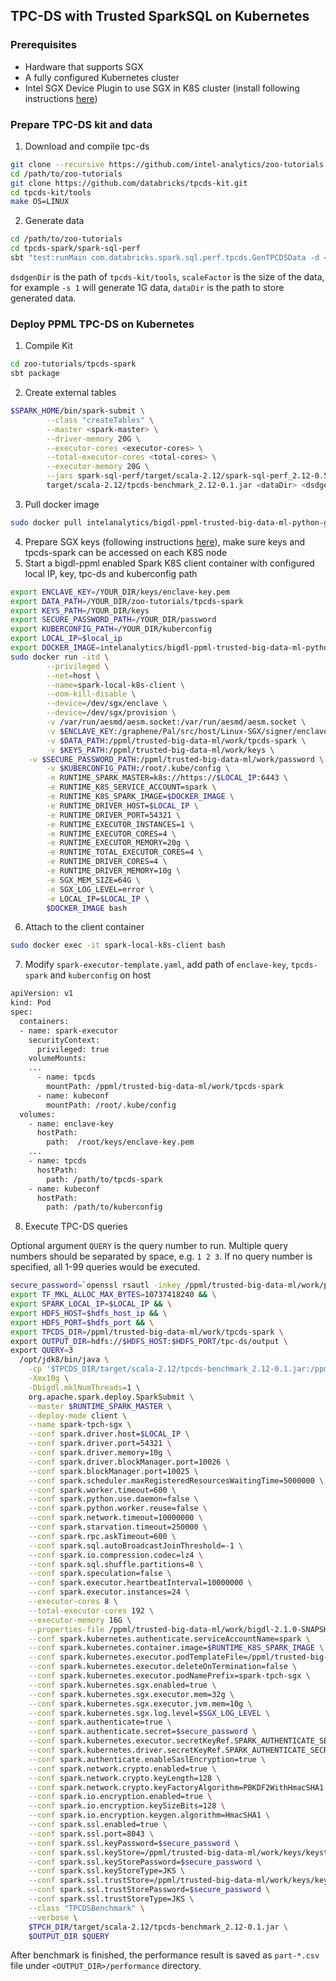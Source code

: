 ## TPC-DS with Trusted SparkSQL on Kubernetes

### Prerequisites

- Hardware that supports SGX
- A fully configured Kubernetes cluster
- Intel SGX Device Plugin to use SGX in K8S cluster (install following instructions [here](https://bigdl.readthedocs.io/en/latest/doc/PPML/QuickStart/deploy_intel_sgx_device_plugin_for_kubernetes.html "here"))

### Prepare TPC-DS kit and data

1. Download and compile tpc-ds

```bash
git clone --recursive https://github.com/intel-analytics/zoo-tutorials.git
cd /path/to/zoo-tutorials
git clone https://github.com/databricks/tpcds-kit.git
cd tpcds-kit/tools
make OS=LINUX
```

2. Generate data

```bash
cd /path/to/zoo-tutorials
cd tpcds-spark/spark-sql-perf
sbt "test:runMain com.databricks.spark.sql.perf.tpcds.GenTPCDSData -d <dsdgenDir> -s <scaleFactor> -l <dataDir> -f parquet"
```

`dsdgenDir` is the path of `tpcds-kit/tools`, `scaleFactor` is the size of the data, for example `-s 1` will generate 1G data, `dataDir` is the path to store generated data.

### Deploy PPML TPC-DS on Kubernetes

1. Compile Kit

```bash
cd zoo-tutorials/tpcds-spark
sbt package
```

2. Create external tables

```bash
$SPARK_HOME/bin/spark-submit \
        --class "createTables" \
        --master <spark-master> \
        --driver-memory 20G \
        --executor-cores <executor-cores> \
        --total-executor-cores <total-cores> \
        --executor-memory 20G \
        --jars spark-sql-perf/target/scala-2.12/spark-sql-perf_2.12-0.5.1-SNAPSHOT.jar \
        target/scala-2.12/tpcds-benchmark_2.12-0.1.jar <dataDir> <dsdgenDir> <scaleFactor>
```

3. Pull docker image

```bash
sudo docker pull intelanalytics/bigdl-ppml-trusted-big-data-ml-python-graphene:2.1.0-SNAPSHOT
```

4. Prepare SGX keys (following instructions [here](https://github.com/intel-analytics/BigDL/tree/main/ppml/trusted-big-data-ml/python/docker-graphene#11-prepare-the-keyspassworddataenclave-keypem "here")), make sure keys and tpcds-spark can be accessed on each K8S node
5. Start a bigdl-ppml enabled Spark K8S client container with configured local IP, key, tpc-ds and kuberconfig path

```bash
export ENCLAVE_KEY=/YOUR_DIR/keys/enclave-key.pem
export DATA_PATH=/YOUR_DIR/zoo-tutorials/tpcds-spark
export KEYS_PATH=/YOUR_DIR/keys
export SECURE_PASSWORD_PATH=/YOUR_DIR/password
export KUBERCONFIG_PATH=/YOUR_DIR/kuberconfig
export LOCAL_IP=$local_ip
export DOCKER_IMAGE=intelanalytics/bigdl-ppml-trusted-big-data-ml-python-graphene:2.1.0-SNAPSHOT
sudo docker run -itd \
        --privileged \
        --net=host \
        --name=spark-local-k8s-client \
        --oom-kill-disable \
        --device=/dev/sgx/enclave \
        --device=/dev/sgx/provision \
        -v /var/run/aesmd/aesm.socket:/var/run/aesmd/aesm.socket \
        -v $ENCLAVE_KEY:/graphene/Pal/src/host/Linux-SGX/signer/enclave-key.pem \
        -v $DATA_PATH:/ppml/trusted-big-data-ml/work/tpcds-spark \
        -v $KEYS_PATH:/ppml/trusted-big-data-ml/work/keys \
	-v $SECURE_PASSWORD_PATH:/ppml/trusted-big-data-ml/work/password \
        -v $KUBERCONFIG_PATH:/root/.kube/config \
        -e RUNTIME_SPARK_MASTER=k8s://https://$LOCAL_IP:6443 \
        -e RUNTIME_K8S_SERVICE_ACCOUNT=spark \
        -e RUNTIME_K8S_SPARK_IMAGE=$DOCKER_IMAGE \
        -e RUNTIME_DRIVER_HOST=$LOCAL_IP \
        -e RUNTIME_DRIVER_PORT=54321 \
        -e RUNTIME_EXECUTOR_INSTANCES=1 \
        -e RUNTIME_EXECUTOR_CORES=4 \
        -e RUNTIME_EXECUTOR_MEMORY=20g \
        -e RUNTIME_TOTAL_EXECUTOR_CORES=4 \
        -e RUNTIME_DRIVER_CORES=4 \
        -e RUNTIME_DRIVER_MEMORY=10g \
        -e SGX_MEM_SIZE=64G \
        -e SGX_LOG_LEVEL=error \
        -e LOCAL_IP=$LOCAL_IP \
        $DOCKER_IMAGE bash
```

6. Attach to the client container

```bash
sudo docker exec -it spark-local-k8s-client bash
```

7. Modify `spark-executor-template.yaml`, add path of `enclave-key`, `tpcds-spark` and `kuberconfig` on host

```bash
apiVersion: v1
kind: Pod
spec:
  containers:
  - name: spark-executor
    securityContext:
      privileged: true
    volumeMounts:
	...
      - name: tpcds
        mountPath: /ppml/trusted-big-data-ml/work/tpcds-spark
      - name: kubeconf
        mountPath: /root/.kube/config
  volumes:
    - name: enclave-key
      hostPath:
        path:  /root/keys/enclave-key.pem
	...
    - name: tpcds
      hostPath:
        path: /path/to/tpcds-spark
    - name: kubeconf
      hostPath:
        path: /path/to/kuberconfig
```

8. Execute TPC-DS queries

Optional argument `QUERY` is the query number to run. Multiple query numbers should be separated by space, e.g. `1 2 3`. If no query number is specified, all 1-99 queries would be executed.

```bash
secure_password=`openssl rsautl -inkey /ppml/trusted-big-data-ml/work/password/key.txt -decrypt </ppml/trusted-big-data-ml/work/password/output.bin` && \
export TF_MKL_ALLOC_MAX_BYTES=10737418240 && \
export SPARK_LOCAL_IP=$LOCAL_IP && \
export HDFS_HOST=$hdfs_host_ip && \
export HDFS_PORT=$hdfs_port && \
export TPCDS_DIR=/ppml/trusted-big-data-ml/work/tpcds-spark \
export OUTPUT_DIR=hdfs://$HDFS_HOST:$HDFS_PORT/tpc-ds/output \
export QUERY=3
  /opt/jdk8/bin/java \
    -cp '$TPCDS_DIR/target/scala-2.12/tpcds-benchmark_2.12-0.1.jar:/ppml/trusted-big-data-ml/work/spark-3.1.2/conf/:/ppml/trusted-big-data-ml/work/spark-3.1.2/jars/*' \
    -Xmx10g \
    -Dbigdl.mklNumThreads=1 \
    org.apache.spark.deploy.SparkSubmit \
    --master $RUNTIME_SPARK_MASTER \
    --deploy-mode client \
    --name spark-tpch-sgx \
    --conf spark.driver.host=$LOCAL_IP \
    --conf spark.driver.port=54321 \
    --conf spark.driver.memory=10g \
    --conf spark.driver.blockManager.port=10026 \
    --conf spark.blockManager.port=10025 \
    --conf spark.scheduler.maxRegisteredResourcesWaitingTime=5000000 \
    --conf spark.worker.timeout=600 \
    --conf spark.python.use.daemon=false \
    --conf spark.python.worker.reuse=false \
    --conf spark.network.timeout=10000000 \
    --conf spark.starvation.timeout=250000 \
    --conf spark.rpc.askTimeout=600 \
    --conf spark.sql.autoBroadcastJoinThreshold=-1 \
    --conf spark.io.compression.codec=lz4 \
    --conf spark.sql.shuffle.partitions=8 \
    --conf spark.speculation=false \
    --conf spark.executor.heartbeatInterval=10000000 \
    --conf spark.executor.instances=24 \
    --executor-cores 8 \
    --total-executor-cores 192 \
    --executor-memory 16G \
    --properties-file /ppml/trusted-big-data-ml/work/bigdl-2.1.0-SNAPSHOT/conf/spark-bigdl.conf \
    --conf spark.kubernetes.authenticate.serviceAccountName=spark \
    --conf spark.kubernetes.container.image=$RUNTIME_K8S_SPARK_IMAGE \
    --conf spark.kubernetes.executor.podTemplateFile=/ppml/trusted-big-data-ml/spark-executor-template.yaml \
    --conf spark.kubernetes.executor.deleteOnTermination=false \
    --conf spark.kubernetes.executor.podNamePrefix=spark-tpch-sgx \
    --conf spark.kubernetes.sgx.enabled=true \
    --conf spark.kubernetes.sgx.executor.mem=32g \
    --conf spark.kubernetes.sgx.executor.jvm.mem=10g \
    --conf spark.kubernetes.sgx.log.level=$SGX_LOG_LEVEL \
    --conf spark.authenticate=true \
    --conf spark.authenticate.secret=$secure_password \
    --conf spark.kubernetes.executor.secretKeyRef.SPARK_AUTHENTICATE_SECRET="spark-secret:secret" \
    --conf spark.kubernetes.driver.secretKeyRef.SPARK_AUTHENTICATE_SECRET="spark-secret:secret" \
    --conf spark.authenticate.enableSaslEncryption=true \
    --conf spark.network.crypto.enabled=true \
    --conf spark.network.crypto.keyLength=128 \
    --conf spark.network.crypto.keyFactoryAlgorithm=PBKDF2WithHmacSHA1 \
    --conf spark.io.encryption.enabled=true \
    --conf spark.io.encryption.keySizeBits=128 \
    --conf spark.io.encryption.keygen.algorithm=HmacSHA1 \
    --conf spark.ssl.enabled=true \
    --conf spark.ssl.port=8043 \
    --conf spark.ssl.keyPassword=$secure_password \
    --conf spark.ssl.keyStore=/ppml/trusted-big-data-ml/work/keys/keystore.jks \
    --conf spark.ssl.keyStorePassword=$secure_password \
    --conf spark.ssl.keyStoreType=JKS \
    --conf spark.ssl.trustStore=/ppml/trusted-big-data-ml/work/keys/keystore.jks \
    --conf spark.ssl.trustStorePassword=$secure_password \
    --conf spark.ssl.trustStoreType=JKS \
    --class "TPCDSBenchmark" \
    --verbose \
    $TPCH_DIR/target/scala-2.12/tpcds-benchmark_2.12-0.1.jar \
    $OUTPUT_DIR $QUERY
```

After benchmark is finished, the performance result is saved as `part-*.csv` file under `<OUTPUT_DIR>/performance` directory.
